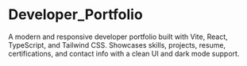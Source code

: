 # Developer_Portfolio
A modern and responsive developer portfolio built with Vite, React, TypeScript, and Tailwind CSS. Showcases skills, projects, resume, certifications, and contact info with a clean UI and dark mode support.
